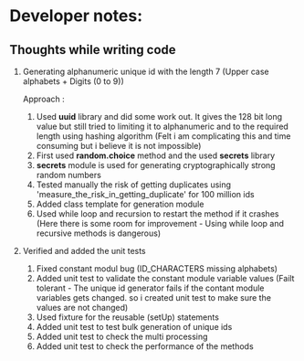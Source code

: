 # Developer notes:
## Thoughts while writing code
1. Generating alphanumeric unique id with the length 7 (Upper case alphabets + Digits (0 to 9))

    Approach : 
   1. Used **uuid** library and did some work out. It gives the 128 bit long value but still tried to limiting it to alphanumeric and to the required length using hashing algorithm (Felt i am complicating this and time consuming but i believe it is not impossible)
   2. First used **random.choice** method and the used **secrets** library
   3. **secrets** module is used for generating cryptographically strong random numbers
   4. Tested manually the risk of getting duplicates using 'measure_the_risk_in_getting_duplicate' for 100 million ids 
   5. Added class template for generation module
   6. Used while loop and recursion to restart the method if it crashes (Here there is some room for improvement - Using while loop and recursive methods is dangerous)


2. Verified and added the unit tests
    1. Fixed constant modul bug (ID_CHARACTERS missing alphabets)
    2. Added unit test to validate the constant module variable values 
       (Failt tolerant - The unique id generator fails if the contant module variables gets changed. so i created unit test to make sure the values are not changed)
    3. Used fixture for the reusable (setUp) statements
    4. Added unit test to test bulk generation of unique ids
    5. Added unit test to check the multi processing 
    6. Added unit test to check the performance of the methods
   

   
